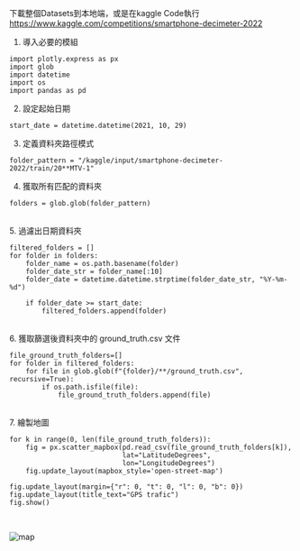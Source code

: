 下載整個Datasets到本地端，或是在kaggle Code執行
https://www.kaggle.com/competitions/smartphone-decimeter-2022<br>
1. 導入必要的模組

<pre><code>import plotly.express as px
import glob
import datetime
import os
import pandas as pd</code></pre>

2. 設定起始日期

<pre><code>start_date = datetime.datetime(2021, 10, 29)</code></pre>

3. 定義資料夾路徑模式

<pre><code>folder_pattern = "/kaggle/input/smartphone-decimeter-2022/train/20**MTV-1"</code></pre>

4. 獲取所有匹配的資料夾

<pre><code>folders = glob.glob(folder_pattern)</code></pre>
<br>
5. 過濾出日期資料夾

<pre><code>filtered_folders = []
for folder in folders:
    folder_name = os.path.basename(folder)
    folder_date_str = folder_name[:10]
    folder_date = datetime.datetime.strptime(folder_date_str, "%Y-%m-%d")
    
    if folder_date >= start_date:
        filtered_folders.append(folder)</code></pre>
<br>
6. 獲取篩選後資料夾中的 ground_truth.csv 文件

<pre><code>file_ground_truth_folders=[]
for folder in filtered_folders:
    for file in glob.glob(f"{folder}/**/ground_truth.csv", recursive=True):
        if os.path.isfile(file):
            file_ground_truth_folders.append(file)</code></pre>
<br>
7. 繪製地圖

<pre><code>for k in range(0, len(file_ground_truth_folders)):
    fig = px.scatter_mapbox(pd.read_csv(file_ground_truth_folders[k]),
                            lat="LatitudeDegrees",
                            lon="LongitudeDegrees")
    fig.update_layout(mapbox_style='open-street-map')</code></pre>
    fig.update_layout(margin={"r": 0, "t": 0, "l": 0, "b": 0})
    fig.update_layout(title_text="GPS trafic")
    fig.show()
<br>

![map](https://github.com/user-attachments/assets/df7ab21e-3a43-46c5-8c2a-2adbd1121b11)
